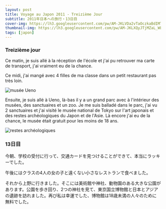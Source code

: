 ```yaml
---
layout: post
title: Voyage au Japon 2011 - Treizième Jour
subtitle: 2011年日本への旅行・13日目
cover-img: https://lh3.googleusercontent.com/pw/AM-JKLVDa2vTaOczkaBdIMTwv51L7l1BiO-jbmLBfAKL3BLUE6wxY9_fZQRrVIMeWJ3S5GuT882CsIS_flfnoV1bn_kTU9ltaVitXX1q1hs5h5b-5n4CT5Ktoz_JlE37LncW9j77LBkfj_iu_8h-jEJNfeFG=w2160-h1216-no?authuser=0
thumbnail-img: https://lh3.googleusercontent.com/pw/AM-JKLXQyJTjMZaL_WLw-XtfS6iFizC-BPl5L5JNJu60yx8dwLwQzA0rncDFi6QaTF8t7lk894cq88y_QX9hVDxdJ5i-nlOAdZqGx14lbLN7XacygfaPIbenkrfkkuLXkSKimZjRxDpTFtBonOIzCRonqLEi=w2160-h1216-no?authuser=0
tags: [japon]
---
```


### Treizième jour

Ce matin, je suis allé à la réception de l'école et j'ai pu retrouver ma carte de transport, j'ai vraiment eu de la chance.

Ce midi, j'ai mangé avec 4 filles de ma classe dans un petit restaurant pas très loin. 

![musée Ueno](https://lh3.googleusercontent.com/pw/AM-JKLVWUDMu1KDPwy_Zyvfuu_16y7gO0SShsvl9QRs62ffrsBpmsK2DNQ0MQzHnFljCS_gDtHmj21DWcXkwoJlnYvrUd_9SeJ9mHBYcjhWD2HGFCaJb0CisUU8plCQdtxZ_qT7Uzo3WmQm815nBsszZ-MGD=w2160-h1216-no?authuser=0)

Ensuite, je suis allé à Ueno, là-bas il y a un grand parc avec à l'intérieur des musées, des sanctuaires et un zoo. Je me suis balladé dans le parc, j'ai vu 2 sanctuaires et j'ai visité le musée national de Tokyo sur l'art japonais et des restes archéologiques du Japon et de l'Asie. Là encore j'ai eu de la chance, le musée était gratuit pour les moins de 18 ans.

![restes archéologiques](https://lh3.googleusercontent.com/pw/AM-JKLXVUVD3dDc36UOXrQOqF6S0BeSxjhz6CLD5dwzZSabMBQh_zgbUEeSaQDXOVowrBVCJ8stceH6ZliSgHKCFZrhQhZKmoXQ9v1PFIaU_iUB9u2elI_iLYFp0c9WDZ3uO9xOYPvbcOEvJAdUZoV9CB6II=w2160-h1216-no?authuser=0)

### 13日目

今朝、学校の受付に行って、交通カードを見つけることができて、本当にラッキーでした。

午後にはクラスの4人の女の子と遠くない小さなレストランで食べました。

それから上野に行きました。そこには美術館や神社、動物園のある大きな公園があります。公園を歩き回り、2つの神社を見て、東京国立博物館と日本とアジアの遺跡を訪れました。再び私は幸運でした、博物館は18歳未満の人々のために無料でした。